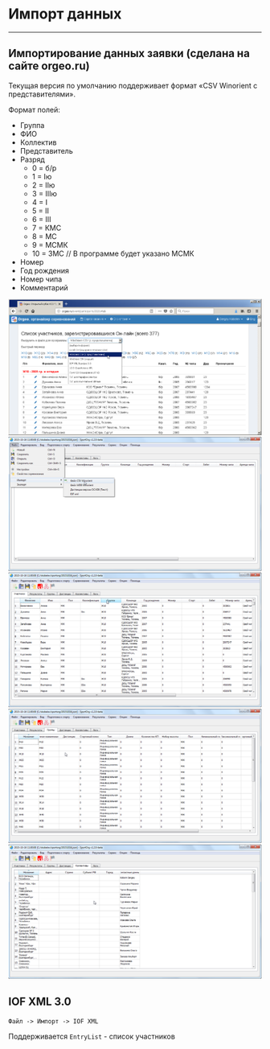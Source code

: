 # Импорт данных

___

## Импортирование данных заявки (сделана на сайте orgeo.ru)

Текущая версия по умолчанию поддерживает формат «CSV Winorient с представителями».

Формат полей:

* Группа
* ФИО
* Коллектив
* Представитель
* Разряд
    * 0 = б/р
    * 1 = Iю
    * 2 = IIю
    * 3 = IIIю
    * 4 = I
    * 5 = II
    * 6 = III
    * 7 = КМС
    * 8 = МС
    * 9 = МСМК
    * 10 = ЗМС  // В программе будет указано МСМК
* Номер
* Год рождения
* Номер чипа
* Комментарий

![Screenshot](img/6.png)
![Screenshot](img/7.png)
![Screenshot](img/8.png)
![Screenshot](img/9.png)
![Screenshot](img/10.png)


## IOF XML 3.0

`Файл -> Импорт -> IOF XML`

Поддерживается `EntryList` - список участников

